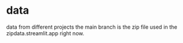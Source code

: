 # data
data from different projects
the main branch is the zip file used in the zipdata.streamlit.app right now. 

